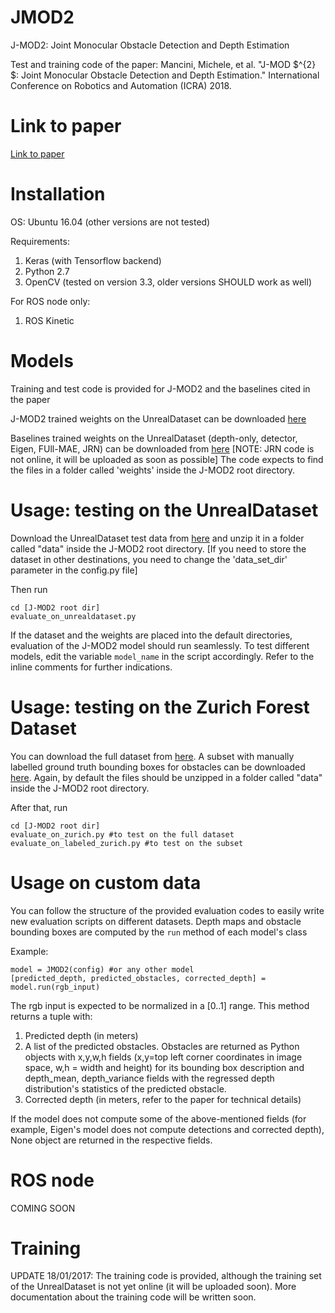 # JMOD2
J-MOD2: Joint Monocular Obstacle Detection and Depth Estimation

Test and training code of the paper: Mancini, Michele, et al. "J-MOD $^{2} $: Joint Monocular Obstacle Detection and Depth Estimation." International Conference on Robotics and Automation (ICRA) 2018.

# Link to paper

[Link to paper](https://arxiv.org/pdf/1709.08480.pdf "Paper PDF")

# Installation

OS: Ubuntu 16.04 (other versions are not tested)

Requirements:
1. Keras (with Tensorflow backend)
2. Python 2.7
3. OpenCV (tested on version 3.3, older versions SHOULD work as well)

For ROS node only:
1. ROS Kinetic

# Models

Training and test code is provided for J-MOD2 and the baselines cited in the paper

J-MOD2 trained weights on the UnrealDataset can be downloaded [here](http://www.sira.diei.unipg.it/supplementary/jmod2_ral2018/jmod2.hdf5)

Baselines trained weights on the UnrealDataset (depth-only, detector, Eigen, FUll-MAE, JRN) can be downloaded from [here](http://www.sira.diei.unipg.it/supplementary/jmod2_ral2018/jmod2_baselines.tar.gz)
[NOTE: JRN code is not online, it will be uploaded as soon as possible]
The code expects to find the files in a folder called 'weights' inside the J-MOD2 root directory.

# Usage: testing on the UnrealDataset

Download the UnrealDataset test data from [here](http://www.sira.diei.unipg.it/supplementary/jmod2_ral2018/UnrealDataset_Test.tar.gz) and unzip it in a folder called "data" inside the J-MOD2 root directory. [If you need to store the dataset in other destinations, you need to change the 'data_set_dir' parameter in the config.py file]

Then run
```
cd [J-MOD2 root dir]
evaluate_on_unrealdataset.py
```
If the dataset and the weights are placed into the default directories, evaluation of the J-MOD2 model should run seamlessly.
To test different models, edit the variable `model_name` in the script accordingly. Refer to the inline comments for further indications. 

# Usage: testing on the Zurich Forest Dataset

You can download the full dataset from [here](http://www.sira.diei.unipg.it/supplementary/ral2016/zurich_test_set.tar.gz). A subset with manually labelled ground truth bounding boxes for obstacles can be downloaded [here](http://www.sira.diei.unipg.it/supplementary/jmod2_ral2018/zurich_forest_dataset_with_obs_label.npy). Again, by default the files should be unzipped in a folder called "data" inside the J-MOD2 root directory.

After that, run
```
cd [J-MOD2 root dir]
evaluate_on_zurich.py #to test on the full dataset
evaluate_on_labeled_zurich.py #to test on the subset
```
# Usage on custom data

You can follow the structure of the provided evaluation codes to easily write new evaluation scripts on different datasets. Depth maps and obstacle bounding boxes are computed by the `run` method of each model's class

Example:
```
model = JMOD2(config) #or any other model
[predicted_depth, predicted_obstacles, corrected_depth] = model.run(rgb_input) 
```
The rgb input is expected to be normalized in a [0..1] range. This method returns a tuple with:
1. Predicted depth (in meters)
2. A list of the predicted obstacles. Obstacles are returned as Python objects with x,y,w,h fields (x,y=top left corner coordinates in image space, w,h = width and height)  for its bounding box description and depth_mean, depth_variance fields with the regressed depth distribution's statistics of the predicted obstacle.
3. Corrected depth (in meters, refer to the paper for technical details)

If the model does not compute some of the above-mentioned fields (for example, Eigen's model does not compute detections and corrected depth), None object are returned in the respective fields.

# ROS node

COMING SOON

# Training

UPDATE 18/01/2017: The training code is provided, although the training set of the UnrealDataset is not yet online (it will be uploaded soon). More documentation about the training code will be written soon.
